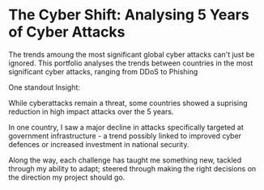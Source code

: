 # The Cyber Shift: Analysing 5 Years of Cyber Attacks
The trends amoung the most significant global cyber attacks can't just be ignored. 
This portfolio analyses the trends between countries in the most significant cyber attacks, ranging from DDoS to Phishing 

One standout Insight: 

While cyberattacks remain a threat, some countries showed a suprising reduction in high impact attacks over the 5 years. 

In one country, I saw a major decline in attacks specifically targeted at government infrastructure - a trend possibly linked to improved cyber defences or increased investment in national security. 

Along the way, each challenge has taught me something new, tackled through my ability to adapt; steered through making the right decisions on the direction my project should go. 
